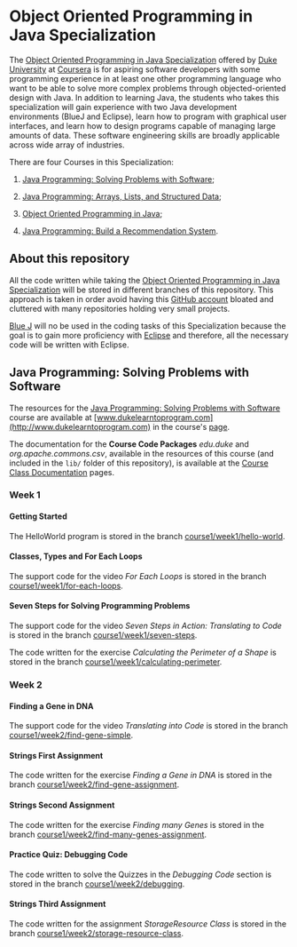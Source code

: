 # Object Oriented Programming in Java Specialization

The [Object Oriented Programming in Java Specialization](https://www.coursera.org/specializations/object-oriented-programming) offered by [Duke University](https://www.coursera.org/duke) at [Coursera](https://www.coursera.org) is for aspiring software developers with some programming experience in at least one other programming language who want to be able to solve more complex problems through objected-oriented design with Java. In addition to learning Java, the students who takes this specialization will gain experience with two Java development environments (BlueJ and Eclipse), learn how to program with graphical user interfaces, and learn how to design programs capable of managing large amounts of data. These software engineering skills are broadly applicable across wide array of industries.


There are four Courses in this Specialization:

1. [Java Programming: Solving Problems with Software](https://www.coursera.org/learn/java-programming);

2. [Java Programming: Arrays, Lists, and Structured Data](https://www.coursera.org/learn/java-programming-arrays-lists-data);

4. [Object Oriented Programming in Java](https://www.coursera.org/learn/object-oriented-java);

5. [Java Programming: Build a Recommendation System](https://www.coursera.org/learn/data-structures-optimizing-performance).

## About this repository

All the code written while taking the [Object Oriented Programming in Java Specialization](https://www.coursera.org/specializations/object-oriented-programming) will be stored in different branches of this repository. This approach is taken in order avoid having this [GitHub account](https://github.com/EnduranceCode) bloated and cluttered with many repositories holding very small projects.

[Blue J](https://www.bluej.org/) will no be used in the coding tasks of this Specialization because the goal is to gain more proficiency with [Eclipse](https://www.eclipse.org) and therefore, all the necessary code will be written with Eclipse.

## Java Programming: Solving Problems with Software

The resources for the [Java Programming: Solving Problems with Software](https://www.coursera.org/learn/java-programming) course are available at [www.dukelearntoprogram.com](http://www.dukelearntoprogram.com) in the course's [page](http://www.dukelearntoprogram.com/course2).

The documentation for the **Course Code Packages** *edu.duke* and *org.apache.commons.csv*, available in the resources of this course (and included in the `lib/` folder of this repository), is available at the [Course Class Documentation](http://www.dukelearntoprogram.com/course2/doc/javadoc/index.html?course=2) pages.

### Week 1

#### Getting Started

The HelloWorld program is stored in the branch [course1/week1/hello-world](https://github.com/EnduranceCode/JavaCourseraDuke/tree/course1/week1/hello-world).

#### Classes, Types and For Each Loops

The support code for the video *For Each Loops* is stored in the branch [course1/week1/for-each-loops](https://github.com/EnduranceCode/JavaCourseraDuke/tree/course1/week1/for-each-loops).

#### Seven Steps for Solving Programming Problems

The support code for the video *Seven Steps in Action: Translating to Code* is stored in the branch [course1/week1/seven-steps](https://github.com/EnduranceCode/JavaCourseraDuke/tree/course1/week1/seven-steps).

The code written for the exercise *Calculating the Perimeter of a Shape* is stored in the branch [course1/week1/calculating-perimeter](https://github.com/EnduranceCode/JavaCourseraDuke/tree/course1/week1/calculating-perimeter).

### Week 2

#### Finding a Gene in DNA

The support code for the video *Translating into Code* is stored in the branch [course1/week2/find-gene-simple](https://github.com/EnduranceCode/JavaCourseraDuke/tree/course1/week2/find-gene-simple).

#### Strings First Assignment

The code written for the exercise *Finding a Gene in DNA* is stored in the branch [course1/week2/find-gene-assignment](https://github.com/EnduranceCode/JavaCourseraDuke/tree/course1/week2/find-gene-assignment).

#### Strings Second Assignment

The code written for the exercise *Finding many Genes* is stored in the branch [course1/week2/find-many-genes-assignment](https://github.com/EnduranceCode/JavaCourseraDuke/tree/course1/week2/find-many-genes-assignment).

#### Practice Quiz: Debugging Code

The code written to solve the Quizzes in the *Debugging Code* section is stored in the branch [course1/week2/debugging](https://github.com/EnduranceCode/JavaCourseraDuke/tree/course1/week2/debugging).

#### Strings Third Assignment

The code written for the assignment *StorageResource Class* is stored in the branch [course1/week2/storage-resource-class](https://github.com/EnduranceCode/JavaCourseraDuke/tree/course1/week2/storage-resource-class).
